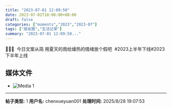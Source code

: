```yaml
---
title: "2023-07-01 12:09:50"
date: 2023-07-01T10:00:00+08:00
draft: false
categories: ["moments","2023","2023-07"]
tags: ["朋友圈","生活记录"]
summary: "2023-07-01 12:09:50..."
---
```


💚💚💚
​
今日文案从简
用夏天的雨给燥热的情绪放个假吧
​
#2023上半年下线
​#2023下半年上线

## 媒体文件

- ![Media 1](/Moments/photos/2023-07-01/202307011209500.jpg)

---

**帖子类型:** 1
**用户名:** chenxueyuan001
**处理时间:** 2025/8/28 19:07:53